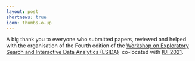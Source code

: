 ```yaml
---
layout: post
shortnews: true
icon: thumbs-o-up
---
```

A big thank you to everyone who submitted papers, reviewed and helped with the organisation of the 
Fourth edition of the [Workshop on Exploratory Search and Interactive Data Analytics (ESIDA)][esida] 
co-located with [IUI 2021][iui].

[esida]: https://sites.google.com/view/esida2021
[iui]: https://iui.acm.org/2021/

